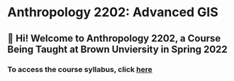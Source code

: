 # Anthropology 2202: Advanced GIS

## 👋 Hi! Welcome to Anthropology 2202, a Course Being Taught at Brown Unviersity in Spring 2022

### To access the course syllabus, click [here](https://docs.google.com/document/d/1qATjDvlb68_4Sr6_xgs_B7aGfEEXTQextJNlDwQQEjw/edit?usp=sharing)

